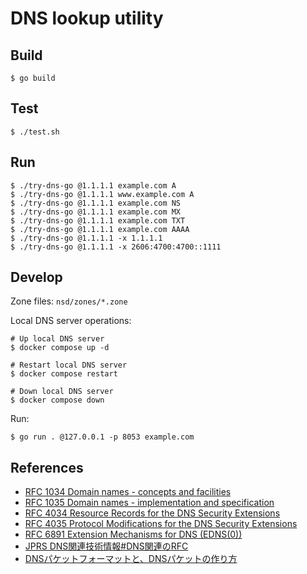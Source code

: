 # DNS lookup utility

## Build

```
$ go build
```

## Test

```
$ ./test.sh
```

## Run

```
$ ./try-dns-go @1.1.1.1 example.com A
$ ./try-dns-go @1.1.1.1 www.example.com A
$ ./try-dns-go @1.1.1.1 example.com NS
$ ./try-dns-go @1.1.1.1 example.com MX
$ ./try-dns-go @1.1.1.1 example.com TXT
$ ./try-dns-go @1.1.1.1 example.com AAAA
$ ./try-dns-go @1.1.1.1 -x 1.1.1.1
$ ./try-dns-go @1.1.1.1 -x 2606:4700:4700::1111
```

## Develop

Zone files: `nsd/zones/*.zone`

Local DNS server operations:

```
# Up local DNS server
$ docker compose up -d

# Restart local DNS server
$ docker compose restart

# Down local DNS server
$ docker compose down
```

Run:

```
$ go run . @127.0.0.1 -p 8053 example.com
```

## References

* [RFC 1034 Domain names - concepts and facilities](https://www.rfc-editor.org/info/rfc1034)
* [RFC 1035 Domain names - implementation and specification](https://www.rfc-editor.org/info/rfc1035)
* [RFC 4034 Resource Records for the DNS Security Extensions](https://www.rfc-editor.org/info/rfc4034)
* [RFC 4035 Protocol Modifications for the DNS Security Extensions](https://www.rfc-editor.org/info/rfc4035)
* [RFC 6891 Extension Mechanisms for DNS (EDNS(0))](https://www.rfc-editor.org/info/rfc6891)
* [JPRS DNS関連技術情報#DNS関連のRFC](https://jprs.jp/tech/index.html#dns-rfc-info)
* [DNSパケットフォーマットと、DNSパケットの作り方](https://atmarkit.itmedia.co.jp/ait/articles/1601/29/news014.html)
